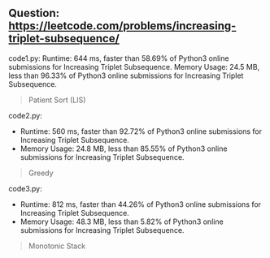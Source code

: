 ## Question: https://leetcode.com/problems/increasing-triplet-subsequence/

code1.py:
Runtime: 644 ms, faster than 58.69% of Python3 online submissions for Increasing Triplet Subsequence.
Memory Usage: 24.5 MB, less than 96.33% of Python3 online submissions for Increasing Triplet Subsequence.
> Patient Sort (LIS)

code2.py:
* Runtime: 560 ms, faster than 92.72% of Python3 online submissions for Increasing Triplet Subsequence.
* Memory Usage: 24.8 MB, less than 85.55% of Python3 online submissions for Increasing Triplet Subsequence.
> Greedy

code3.py:
* Runtime: 812 ms, faster than 44.26% of Python3 online submissions for Increasing Triplet Subsequence.
* Memory Usage: 48.3 MB, less than 5.82% of Python3 online submissions for Increasing Triplet Subsequence.
> Monotonic Stack